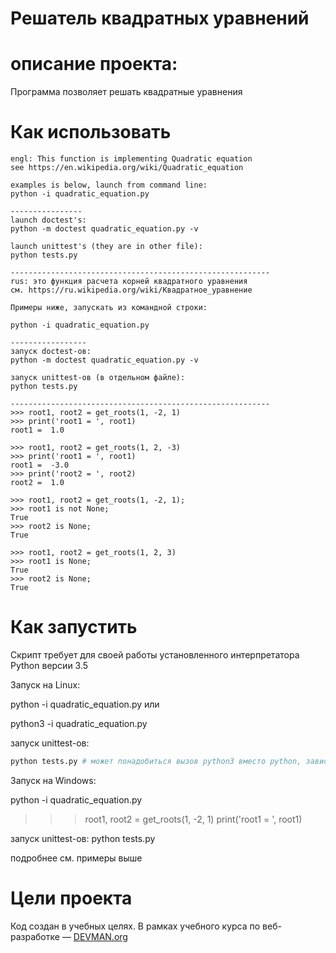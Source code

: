 # Решатель квадратных уравнений

# описание проекта:

Программа позволяет решать квадратные уравнения

# Как использовать

    engl: This function is implementing Quadratic equation
    see https://en.wikipedia.org/wiki/Quadratic_equation

    examples is below, launch from command line:
    python -i quadratic_equation.py

    ----------------
    launch doctest's:
    python -m doctest quadratic_equation.py -v

    launch unittest's (they are in other file):
    python tests.py 

    ----------------------------------------------------------
    rus: это функция расчета корней квадратного уравнения
    см. https://ru.wikipedia.org/wiki/Квадратное_уравнение

    Примеры ниже, запускать из командной строки:

    python -i quadratic_equation.py

    -----------------
    запуск doctest-ов:
    python -m doctest quadratic_equation.py -v

    запуск unittest-ов (в отдельном файле):
    python tests.py 

    ----------------------------------------------------------
    >>> root1, root2 = get_roots(1, -2, 1)
    >>> print('root1 = ', root1)
    root1 =  1.0

    >>> root1, root2 = get_roots(1, 2, -3)
    >>> print('root1 = ', root1)
    root1 =  -3.0
    >>> print('root2 = ', root2)
    root2 =  1.0

    >>> root1, root2 = get_roots(1, -2, 1);
    >>> root1 is not None;
    True
    >>> root2 is None;
    True

    >>> root1, root2 = get_roots(1, 2, 3)
    >>> root1 is None;
    True
    >>> root2 is None;
    True


# Как запустить

Скрипт требует для своей работы установленного интерпретатора Python версии 3.5

Запуск на Linux:

python -i quadratic_equation.py
или 

python3 -i quadratic_equation.py

запуск unittest-ов:

```bash
python tests.py # может понадобиться вызов python3 вместо python, зависит от настроек операционной системы


```

Запуск на Windows:

python -i quadratic_equation.py

>>> root1, root2 = get_roots(1, -2, 1)
>>> print('root1 = ', root1)

запуск unittest-ов:
python tests.py

подробнее см. примеры выше

# Цели проекта

Код создан в учебных целях. В рамках учебного курса по веб-разработке ― [DEVMAN.org](https://devman.org)
